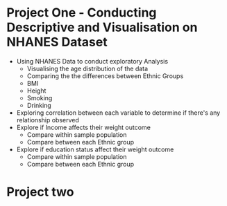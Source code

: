 # Project One - Conducting Descriptive and Visualisation on NHANES Dataset

- Using NHANES Data to conduct exploratory Analysis
  - Visualising the age distribution of the data
  - Comparing the the differences between Ethnic Groups
  - BMI
  - Height
  - Smoking
  - Drinking
- Exploring correlation between each variable to determine if there's any relationship observed
- Explore if Income affects their weight outcome
  - Compare within sample population
  - Compare between each Ethnic group
- Explore if education status affect their weight outcome
  - Compare within sample population
  - Compare between each Ethnic group
  
# Project two

